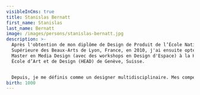 ```yaml
---
visibleInCms: true
title: Stanislas Bernatt
first_name: Stanislas
last_name: Bernatt
image: /images/persons/stanislas-bernatt.jpg
description: >-
  Après l'obtention de mon diplôme de Design de Produit de l’École Nationale
  Supérieure des Beaux-Arts de Lyon, France, en 2010, j'ai ensuite opté pour un
  Master en Media Design (avec des workshops en Design d'Espace) à la Haute
  École d’Art et de Design (HEAD) de Genève, Suisse.


  Depuis, je me définis comme un designer multidisciplinaire. Mes compétences se sont distinguées dans des projets de graphisme, de photographie, de conception 3D, de production vidéo, d'illustrations, de design de produit et d'architecture intérieure.
birth: 1000
---
```

